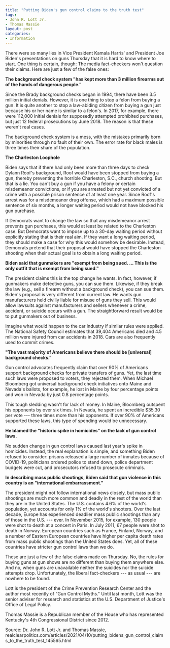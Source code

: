 ```yaml
---
title: "Putting Biden's gun control claims to the truth test"
tags:
- John R. Lott Jr.
- Thomas Massie
layout: post
categories:
- Information
---
```


There were so many lies in Vice President Kamala Harris' and President Joe Biden's presentations on guns Thursday that it is hard to know where to start. One thing is certain, though: The media fact-checkers won't question their claims. Here are just a few of the false ones:

**The background check system "has kept more than 3 million firearms out of the hands of dangerous people."**

Since the Brady background checks began in 1994, there have been 3.5 million initial denials. However, it is one thing to stop a felon from buying a gun. It is quite another to stop a law-abiding citizen from buying a gun just because his or her name is similar to a felon's. In 2017, for example, there were 112,000 initial denials for supposedly attempted prohibited purchases, but just 12 federal prosecutions by June 2018. The reason is that these weren't real cases.

The background check system is a mess, with the mistakes primarily born by minorities through no fault of their own. The error rate for black males is three times their share of the population.

**The Charleston Loophole**

Biden says that if there had only been more than three days to check Dylann Roof's background, Roof would have been stopped from buying a gun, thereby preventing the horrible Charleston, S.C., church shooting. But that is a lie. You can't buy a gun if you have a felony or certain misdemeanor convictions, or if you are arrested but not yet convicted of a crime with a possible prison sentence of at least one year. Since Roof's arrest was for a misdemeanor drug offense, which had a maximum possible sentence of six months, a longer waiting period would not have blocked his gun purchase.

If Democrats want to change the law so that any misdemeanor arrest prevents gun purchases, this would at least be related to the Charleston case. But Democrats want to impose up to a 30-day waiting period without explicitly stating that is their real aim. If they want a long waiting period, they should make a case for why this would somehow be desirable. Instead, Democrats pretend that their proposal would have stopped the Charleston shooting when their actual goal is to obtain a long waiting period.

**Biden said that gunmakers are "exempt from being sued. ... This is the only outfit that is exempt from being sued."**

The president claims this is the top change he wants. In fact, however, if gunmakers make defective guns, you can sue them. Likewise, if they break the law (e.g., sell a firearm without a background check), you can sue them. Biden's proposal is very different from current law. He wants gun manufacturers held civilly liable for misuse of guns they sell. This would allow lawsuits against manufacturers and sellers whenever a crime, accident, or suicide occurs with a gun. The straightforward result would be to put gunmakers out of business.

Imagine what would happen to the car industry if similar rules were applied. The National Safety Council estimates that 39,404 Americans died and 4.5 million were injured from car accidents in 2018. Cars are also frequently used to commit crimes.

**"The vast majority of Americans believe there should be \[universal\] background checks."**

Gun control advocates frequently claim that over 90% of Americans support background checks for private transfers of guns. Yet, the last time such laws were proposed to voters, they rejected them. When Michael Bloomberg got universal background check initiatives onto Maine and Nevada's ballots, for example, he lost in Maine by four percentage points and won in Nevada by just 0.8 percentage points.

This tough sledding wasn't for lack of money. In Maine, Bloomberg outspent his opponents by over six times. In Nevada, he spent an incredible $35.30 per vote --- three times more than his opponents. If over 90% of Americans supported these laws, this type of spending would be unnecessary.

**He blamed the "historic spike in homicides" on the lack of gun control laws.**

No sudden change in gun control laws caused last year's spike in homicides. Instead, the real explanation is simple, and something Biden refused to consider: prisons released a large number of inmates because of COVID-19, politicians ordered police to stand down, police department budgets were cut, and prosecutors refused to prosecute criminals.

**In describing mass public shootings, Biden said that gun violence in this country is an "international embarrassment."**

The president might not follow international news closely, but mass public shootings are much more common and deadly in the rest of the world than they are in the United States. The U.S. contains 4.6% of the world's population, yet accounts for only 1% of the world's shooters. Over the last decade, Europe has experienced deadlier mass public shootings than any of those in the U.S. --- ever. In November 2015, for example, 130 people were shot to death at a concert in Paris. In July 2011, 67 people were shot to death in Norway. European countries such as France, Finland, Norway, and a number of Eastern European countries have higher per capita death rates from mass public shootings than the United States does. Yet, all of these countries have stricter gun control laws than we do.

These are just a few of the false claims made on Thursday. No, the rules for buying guns at gun shows are no different than buying them anywhere else. And no, when guns are unavailable neither the suicides nor the suicide attempts drop. Unfortunately, the liberal fact-checkers --- as usual --- are nowhere to be found.

Lott is the president of the Crime Prevention Research Center and the author most recently of "Gun Control Myths." Until last month, Lott was the senior adviser for research and statistics at the U.S. Department of Justice's Office of Legal Policy.

Thomas Massie is a Republican member of the House who has represented Kentucky's 4th Congressional District since 2012.

Source: Dr. John R. Lott Jr. and Thomas Massie, realclearpolitics.com/articles/2021/04/10/putting_bidens_gun_control_claims_to_the_truth_test_145565.html
